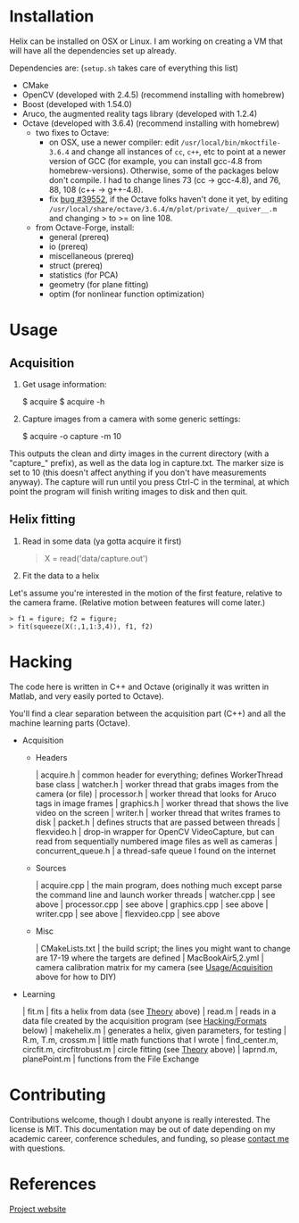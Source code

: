 Installation
============
Helix can be installed on OSX or Linux. I am working on creating a VM that will have all the dependencies set up already.

Dependencies are: (`setup.sh` takes care of everything this list)

- CMake
- OpenCV (developed with 2.4.5) (recommend installing with homebrew)
- Boost (developed with 1.54.0)
- Aruco, the augmented reality tags library (developed with 1.2.4)
- Octave (developed with 3.6.4) (recommend installing with homebrew)
    - two fixes to Octave:
        - on OSX, use a newer compiler: edit `/usr/local/bin/mkoctfile-3.6.4` and change all instances of `cc`, `c++`, etc to point at a newer version of GCC (for example, you can install gcc-4.8 from homebrew-versions). Otherwise, some of the packages below don't compile. I had to change lines 73 (cc -> gcc-4.8), and 76, 88, 108 (c++ -> g++-4.8).
        - fix [bug #39552](https://savannah.gnu.org/bugs/?39552), if the Octave folks haven't done it yet, by editing `/usr/local/share/octave/3.6.4/m/plot/private/__quiver__.m` and changing > to >= on line 108.
    - from Octave-Forge, install:
        - general          (prereq)
        - io               (prereq)
        - miscellaneous    (prereq)
        - struct           (prereq)
        - statistics       (for PCA)
        - geometry         (for plane fitting)
        - optim            (for nonlinear function optimization)


Usage
=====
Acquisition
-----------
1. Get usage information:

    $ acquire
    $ acquire -h

2. Capture images from a camera with some generic settings:

    $ acquire -o capture -m 10

This outputs the clean and dirty images in the current directory (with a "capture\_" prefix), as well as the data log in capture.txt. The marker size is set to 10 (this doesn't affect anything if you don't have measurements anyway). The capture will run until you press Ctrl-C in the terminal, at which point the program will finish writing images to disk and then quit.

Helix fitting
-------------
1. Read in some data (ya gotta acquire it first)

    > X = read('data/capture.out')

2. Fit the data to a helix

Let's assume you're interested in the motion of the first feature, relative to the camera frame. (Relative motion between features will come later.)

    > f1 = figure; f2 = figure;
    > fit(squeeze(X(:,1,1:3,4)), f1, f2)

Hacking
=======
The code here is written in C++ and Octave (originally it was written in Matlab, and very easily ported to Octave).

You'll find a clear separation between the acquisition part (C++) and all the machine learning parts (Octave).

- Acquisition
    - Headers

        | acquire.h | common header for everything; defines WorkerThread base class
        | watcher.h | worker thread that grabs images from the camera (or file)
        | processor.h | worker thread that looks for Aruco tags in image frames
        | graphics.h | worker thread that shows the live video on the screen
        | writer.h | worker thread that writes frames to disk
        | packet.h | defines structs that are passed between threads
        | flexvideo.h | drop-in wrapper for OpenCV VideoCapture, but can read from sequentially numbered image files as well as cameras
        | concurrent_queue.h | a thread-safe queue I found on the internet

    - Sources

        | acquire.cpp | the main program, does nothing much except parse the command line and launch worker threads
        | watcher.cpp | see above
        | processor.cpp | see above
        | graphics.cpp | see above
        | writer.cpp | see above
        | flexvideo.cpp | see above
    - Misc

        | CMakeLists.txt | the build script; the lines you might want to change are 17-19 where the targets are defined
        | MacBookAir5,2.yml | camera calibration matrix for my camera (see [Usage/Acquisition](#acquisition) above for how to DIY)

- Learning

    | fit.m | fits a helix from data (see [Theory](#theory) above)
    | read.m | reads in a data file created by the acquisition program (see [Hacking/Formats](#formats) below)
    | makehelix.m | generates a helix, given parameters, for testing
    | R.m, T.m, crossm.m | little math functions that I wrote
    | find\_center.m, circfit.m, circfitrobust.m | circle fitting (see [Theory](#theory) above)
    | laprnd.m, planePoint.m | functions from the File Exchange

Contributing
============
Contributions welcome, though I doubt anyone is really interested. The license is MIT. This documentation may be out of date depending on my academic career, conference schedules, and funding, so please [contact me](mailto:aburka@seas.upenn.edu) with questions.

References
==========
[Project website](http://www.alexburka.com/penn/manip.html)

